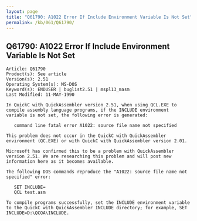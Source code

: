 ```yaml
---
layout: page
title: "Q61790: A1022 Error If Include Environment Variable Is Not Set"
permalink: /kb/061/Q61790/
---
```


## Q61790: A1022 Error If Include Environment Variable Is Not Set

	Article: Q61790
	Product(s): See article
	Version(s): 2.51
	Operating System(s): MS-DOS
	Keyword(s): ENDUSER | buglist2.51 | mspl13_masm
	Last Modified: 11-MAY-1990
	
	In QuickC with QuickAssembler version 2.51, when using QCL.EXE to
	compile assembly language programs, if the INCLUDE environment
	variable is not set, the following error is generated:
	
	   command line fatal error A1022: source file name not specified
	
	This problem does not occur in the QuickC with QuickAssembler
	environment (QC.EXE) or with QuickC with QuickAssembler version 2.01.
	
	Microsoft has confirmed this to be a problem with QuickAssembler
	version 2.51. We are researching this problem and will post new
	information here as it becomes available.
	
	The following DOS commands reproduce the "A1022: source file name not
	specified" error:
	
	   SET INCLUDE=
	   QCL test.asm
	
	To compile programs successfully, set the INCLUDE environment variable
	to the QuickC with QuickAssembler INCLUDE directory; for example, SET
	INCLUDE=D:\QCQA\INCLUDE.
